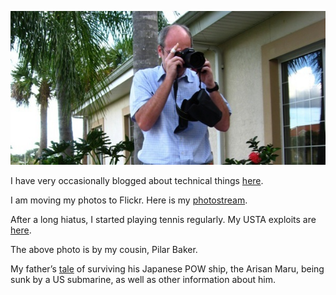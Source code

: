![phodto](../assets/homepageme.jpg)

I have very occasionally blogged about technical things <a href="http://blogs.codegear.com/charlesoverbeck/" title="http://blogs.codegear.com/charlesoverbeck/">here</a>.

I am moving my photos to Flickr. Here is my <a href="http://www.flickr.com/photos/32760735@N04/" title="http://www.flickr.com/photos/32760735@N04/">photostream</a>.

After a long hiatus, I started playing tennis regularly. My USTA exploits are <a href="http://www.ustanorcal.com/playermatches.asp?id=129820" title="http://www.ustanorcal.com/playermatches.asp?id=129820">here</a>.

The above photo is by my cousin, Pilar Baker.

My father’s [tale](rso/MyFather/) of surviving his Japanese POW ship, the Arisan Maru, being sunk by a US submarine, as well as other information about him.

